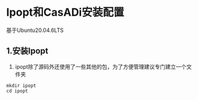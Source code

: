 # Ipopt和CasADi安装配置

基于Ubuntu20.04.6LTS

## 1.安装Ipopt

1) ipopt除了源码外还使用了一些其他的包，为了方便管理建议专门建立一个文件夹
```
mkdir ipopt
cd ipopt




